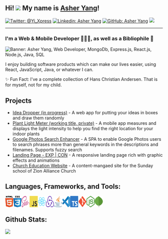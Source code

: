 ## Hi! <img src="https://media.giphy.com/media/hvRJCLFzcasrR4ia7z/giphy.gif" width="25px"> My name is [Asher Yang][website]!

[![Twitter: @Yi_Xpress](https://img.shields.io/twitter/follow/Yi_Xpress?style=social)](https://twitter.com/yi_xpress)
[![Linkedin: Asher Yang](https://img.shields.io/badge/-AsherYang-blue??style=flat&logo=Linkedin&logoColor=white&link=https://www.linkedin.com/in/yiyang-tech/)](https://www.linkedin.com/in/yiyang-tech/)
[![GitHub: Asher Yang](https://img.shields.io/github/followers/ceruleanw?label=follow&style=social)](https://github.com/ceruleanw)
![](https://komarev.com/ghpvc/?username=CeruleanW&color=BF973C&style=flat&label=Profile+Views)

<hr />

### I'm a Web & Mobile Developer 👨🏻‍💻, as well as a Bibliophile 📖

![Banner: Asher Yang, Web Developer, MongoDb, Express.js, React.js, Node.js, Java, SQL](https://media.githubusercontent.com/media/CeruleanW/ceruleanw/master/banner.png)

I enjoy building software products which can make our lives easier, using React, JavaScript, Java, or whatever I can.  

✨ Fun Fact: I've a complete collection of Hans Christian Andersen. That is for myself, not for my child.

## Projects

- [Idea Dropper (in progress)](https://idea-dropper.vercel.app/) - A web app for putting your ideas in boxes and draw them randomly
- [Plant Light Meter (working title, private)](https://github.com/CeruleanW/plant-light-meter) - A mobile app measures and displays the light intensity to help you find the right location for your indoor plants
- [Google Photos Search Enhancer](https://github.com/CeruleanW/google-photos-search-enhancer) - A SPA to enable Google Photos users to search phrases more than general keywords in the descriptions and filenames. Supports fuzzy search
- [Landing Page - EXP | CON](https://github.com/CeruleanW/landing-page-example) - A responsive landing page rich with graphic effects and animations
- [Church Education Website](https://github.com/CeruleanW/church-eduction-website) - A content-mangaed site for the Sunday school of Zion Alliance Church


## Languages, Frameworks, and Tools:

<img width="26px" height="36.5px" align="left" src="./html5.svg" alt="HTML5" title="HTML5">
<img width="26px" height="36.5px" align="left" src="./css3.svg" alt="CSS3" title="CSS3">
<img width="26px" height="36.5px" align="left" src="./sass.svg" alt="SCSS" title="SCSS">
<img width="26px" height="36.5px" align="left" src="./js.svg" alt="JavaScript" title="JavaScript">
<img width="26px" height="36.5px" align="left" src="./react.svg" alt="React.js" title="React.js">
<img width="26px" height="36.5px" align="left" src="./redux.svg" alt="jQuery" title="Redux">
<img width="26px" height="36.5px" align="left" src="./java.svg" alt="Java" title="Java 8+">
<img width="26px" height="36.5px" align="left" src="./visual-studio-code.svg" alt="Visual Studio Code" title="Visual Studio Code">
<img width="26px" height="36.5px" align="left" src="./typescript.svg" alt="TypeScript" title="TypeScript">
<img width="26px" height="36.5px" align="left" src="./git.svg" alt="Git" title="Git">
<img width="26px" height="36.5px" align="left" src="./nodejs.svg" alt="Git" title="Node.js">
<img width="26px" height="36.5px" align="left" src="./mongodb.svg" alt="MongoDB" title="MongoDB">



<br />
<br />

## Github Stats:

<div align="center">
  <div style="display: flex; flex-direction: column;">
    <img src="https://github-readme-stats.vercel.app/api?username=ceruleanw&count_private=true&show_icons=true&locale=en&theme=algolia" />
<!--     <img src="https://github-readme-stats.vercel.app/api/top-langs/?username=ceruleanw&langs_count=7&layout=compact&theme=algolia" /> -->
  </div>
</div>


[website]: https://yiyangdev.me/
[twitter]: https://twitter.com/yi_xpress
[linkedin]: https://www.linkedin.com/in/yiyang-tech/
